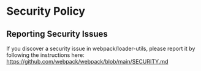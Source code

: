 # Security Policy
## Reporting Security Issues

If you discover a security issue in webpack/loader-utils, please report it by following the instructions
here: https://github.com/webpack/webpack/blob/main/SECURITY.md
